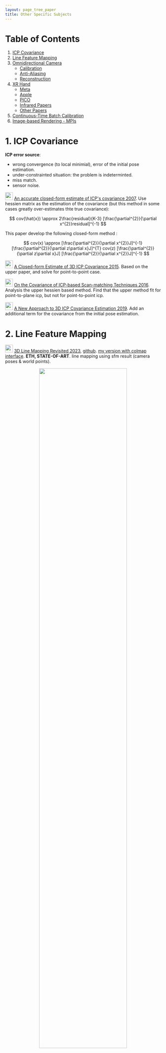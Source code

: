 ```yaml
---
layout: page_tree_paper
title: Other Specific Subjects
---
```


# Table of Contents
1. [ICP Covariance](#l1)
2. [Line Feature Mapping](#l2)
3. [Omnidirectional Camera](#l3)
    * [Calibration](#l3.1)
    * [Anti-Aliasing](#l3.2)
    * [Reconstruction](#l3.3)
4. [XR Hand](#l4)
    * [Meta](#l4.1)
    * [Apple](#l4.2)
    * [PICO](#lpcio)
    * [Infrared Papers](#lxr_irpaper)
    * [Other Papers](#lxr_other)
5. [Continuous-Time Batch Calibration](#l5)
6. [Image-based Rendering - MPIs](#l6)

<p/><p/>

<a name="l1"></a>
# 1. ICP Covariance

**ICP error source**:

* wrong convergence (to local minimial), error of the initial pose estimation.
* under-constrainted situation: the problem is indeterminted.
* miss match.
* sensor noise.

<img src="/assets/img/paperread/thumbs.png" height="25"/> [An accurate closed-form estimate of ICP's covariance 2007](https://ieeexplore.ieee.org/document/4209579). Use hessien matrix as the estimation of the covariance (but this method in some cases greatly over-estimates thte true covariance):

$$
cov(\hat{x}) \approx 2\frac{residual}{K-3} [\frac{\partial^{2}}{\partial x^{2}}residual]^{-1}
$$

This paper develop the following closed-form method :

$$
cov(x) \approx [\frac{\partial^{2}}{\partial x^{2}}J]^{-1} [\frac{\partial^{2}}{\partial z\partial x}J]^{T} cov(z) [\frac{\partial^{2}}{\partial z\partial x}J] [\frac{\partial^{2}}{\partial x^{2}}J]^{-1}
$$

<img src="/assets/img/paperread/thumbs.png" height="25"/> [A Closed-form Estimate of 3D ICP Covariance 2015](https://sites.google.com/site/icpcovariance/). Based on the upper paper, and solve for point-to-point case.

<img src="/assets/img/paperread/thumbs.png" height="25"/> [On the Covariance of ICP-based Scan-matching Techniques 2016](https://arxiv.org/abs/1410.7632). Analysis the upper hessien based method. Find that the upper method fit for point-to-plane icp, but not for point-to-point icp.

<img src="/assets/img/paperread/thumbs.png" height="25"/> [A New Approach to 3D ICP Covariance Estimation 2019](https://arxiv.org/abs/1909.05722). Add an additional term for the covariance from the initial pose estimation.

<a name="l2"></a>
# 2. Line Feature Mapping

<img src="/assets/img/paperread/chrown.png" height="25"/> [3D Line Mapping Revisited 2023](https://arxiv.org/abs/2303.17504), [github](https://github.com/cvg/limap). [my version with colmap interface](https://github.com/yeliu-deepmirror/limap). **ETH, <h>STATE-OF-ART</h>**. line mapping using sfm result (camera poses & world points).

<div align="center">    
<img src="/assets/img/paperread/limap.png" width="75%"/>
</div>

1. Line Proposal : line match -> <h>point-guided line triangulation</h> (to overcome degenerate cases).
  * using [Orthonormal Representation](#lorth_line).
  * line feature : [DeepLSD](https://github.com/cvg/DeepLSD), descriptors : [LineTR](https://github.com/yosungho/LineTR).
  * line matcher : [GlueStick](https://github.com/cvg/GlueStick)(superglue for lines).
2. Proposal Scoring & Track Association.
3. Joint Optimization.
4. <u>Test localization in our benchmark, no improvement seen</u> ([more details in my repo](https://github.com/yeliu-deepmirror/limap)).

<img src="/assets/img/paperread/chrown0.png" height="25"/> [UV-SLAM: Unconstrained Line-based SLAM Using Vanishing Points for Structural Mapping 2021](https://arxiv.org/abs/2112.13515). using vanishing points for structural mapping, to avoid degeneracy in Plucker representation.

<img src="/assets/img/paperread/chrown0.png" height="25"/> [PL-SLAM: a Stereo SLAM System through the Combination of Points and Line Segments 2017](https://arxiv.org/abs/1705.09479). Using the orthonormal representation of lines, and 3d point representation of points, to process visual slam (basicly ORBSLAM2 structure). And the first paper to derivative the line jacobians with detail.

<img src="/assets/img/paperread/chrown0.png" height="25"/> [impact of landmark parameterization on monocular ekf-slam with points and lines 2010](https://www.researchgate.net/publication/41182046_Impact_of_Landmark_Parametrization_on_Monocular_EKF-SLAM_with_Points_and_Lines) Project lines into camera image space.

<a name="lorth_line"></a>
<img src="/assets/img/paperread/chrown.png" height="25"/> [structure-from-motion using lines : representation triangulation and bundle adjustment 2005](https://hal.archives-ouvertes.fr/hal-00092589/document), based on [Plucker representation](https://en.wikipedia.org/wiki/Pl%C3%BCcker_coordinates) of the line (by two points or two planes: the direction of the line, and the moment). The paper proposed a **Orthonormal Representation** of lines, takes only 4 dof (three from SO(3) and one from SO(2)), make it easier for optimization.

* *Used this factorization in our project, it performs well.* But in actually localization applications, point feature is much more robust than this method.
* this should fits better for traffic lanes mapping, with fixed poses.

<a name="l3"></a>
# 3. Omnidirectional Camera

<a name="l3.1"></a>
## 3.1 Calibration

<img src="/assets/img/paperread/chrown.png" height="25"/> [Single View Point Omnidirectional Camera Calibration from Planar Grids 2007](https://hal.inria.fr/hal-00767674/file/omni_calib.pdf) (opencv fisheye model based on this paper).

<img src="/assets/img/paperread/chrown.png" height="25"/> [A Multiple-Camera System Calibration Toolbox Using A Feature Descriptor-Based Calibration Pattern](https://people.inf.ethz.ch/pomarc/pubs/LiIROS13a.pdf) ([opencv calibration](https://docs.opencv.org/4.x/dd/d12/tutorial_omnidir_calib_main.html) based on this paper).

<a name="l3.2"></a>
## 3.2 Anti-Aliasing

Anti-Aliasing is important when converting panorama images to pinhole images.

<img src="/assets/img/paperread/chrown.png" height="25"/> [Anti-aliasing techniques comparison](https://www.sapphirenation.net/anti-aliasing-comparison-performance-quality). [Spatial anti-aliasing](https://en.wikipedia.org/wiki/Spatial_anti-aliasing).

* [SSAA (Supersampling anti-aliasing)](https://en.wikipedia.org/wiki/Supersampling). In the objective image, pick some pixels around, project back to the original image (panorama image for our case) to get colors, and averaging.
* MSAA (Multisample anti-aliasing), boost over SSAA share the samples among different objective pixels.
* Post-process anti-aliasing: FXAA, SMAA, CMAA, etc.
* [Signal processing approach](https://en.wikipedia.org/wiki/Spatial_anti-aliasing#Signal_processing_approach_to_anti-aliasing): to greatly reduce frequencies above a certain limit, known as the Nyquist frequency.

<a name="l3.3"></a>
## 3.3 Reconstruction

<img src="/assets/img/paperread/chrown.png" height="25"/> [Egocentric Scene Reconstruction from an Omnidirectional Video](http://vclab.kaist.ac.kr/siggraph2022p2/), [github](https://github.com/KAIST-VCLAB/EgocentricReconstruction). Fuse per-frame depth estimates into a novel <u>spherical binoctree data structure</u> that is specifically designed to tolerate spherical depth estimation errors.

<a name="l4"></a>
# 4. XR Hand

<a name="l4.1"></a>
## 4.1 Meta

<img src="/assets/img/paperread/chrown.png" height="25"/> [META blogs 2019](https://developer.oculus.com/blog/)
* [Blob segmentation](https://developer.oculus.com/blog/increasing-fidelity-with-constellation-tracked-controllers/)
  * Image pyramids to find blobs in different scale, not for all frames. to handle : separate merged blobs, detect faint blobs, center of a close blob.
  * in [noisy scene : holiday lights and trees](https://developer.oculus.com/blog/optimizing-oculus-insight-controller-tracking-to-work-in-challenging-conditions-like-near-holiday-lights/):
    * detects stationary 3D lights and reject them.
    * use CNN to validate blobs.
* [LED Matching](https://developer.oculus.com/blog/tracking-technology-explained-led-matching/).
  * “brute matching” check all the hypotheses. “proximity matching” with prior information of pose.
  * all the blobs in the four images will be collected to match.
  * develop fewer points (1 point, 2 points) match algorithms.

<div align="center">    
<img src="/assets/img/paperread/four_image_detection.png" width="85%"/>
</div>

* No more blogs released after Dec 2019, but more hand tracking updates are available.
* My implementation:

<div align="center">    
<video src="/assets/video/work/hand6dof_0512.mp4" controls="controls" width="60%"></video>
</div>

<a name="l4.2"></a>
## 4.2 Apple

[Apple Vision Pro 2023](https://www.apple.com/apple-vision-pro/)
* [Design for spatial input 2023](https://developer.apple.com/videos/play/wwdc2023/10073/).
  * eye tracking -> target. tap finger -> select. flick finger -> scroll.
  * could process complete hand tracking in some cases.

<div align="center">    
<img src="/assets/img/paperread/apple-vision-pro-gestures.webp" width="35%"/>
</div>

* [Detect Body and Hand Pose with Vision 2020](https://developer.apple.com/videos/play/wwdc2020/10653/) other people's pose.

<a name="lpcio"></a>
# 4.3 PICO

[PICO Centaur 光学追踪+裸手识别 2023](https://mp.weixin.qq.com/s/JP6ertmxXc0fF0fIPU8QMg); LED + AI HAND + IMU.
* <img src="/assets/img/paperread/thumbs.png" height="25"/> [HaMuCo hand tracking 2023](https://zxz267.github.io/HaMuCo/).
  * self-supervised from multi-view pseudo 2D labels.
  * cross-view-network following multiple single-image-network to merge multi-view result. (Designed for VR 4-cameras system)
* <img src="/assets/img/paperread/thumbs.png" height="25"/> [Decoupled Iterative Refinement Framework for Interacting Hands Reconstruction from a Single RGB Image 2023](https://arxiv.org/abs/2302.02410), for two hands reconstruction.
* <img src="/assets/img/paperread/thumbs.png" height="25"/> [Reconstructing Interacting Hands with Interaction Prior from Monocular Images 2023](https://arxiv.org/abs/2308.14082), for two hands reconstruction.
* Data [Realistic Full-Body Tracking from Sparse Observations via Joint-Level Modeling](https://arxiv.org/abs/2308.08855).
* XR body recovery.

<a name="lxr_irpaper"></a>
## 4.3 Infrared Papers

<img src="/assets/img/paperread/thumbs.png" height="25"/> [A comparative analysis of localization algorithms for visible light communication 2021](https://sci-hub.ru/https://link.springer.com/article/10.1007/s11082-021-02751-z).

<img src="/assets/img/paperread/chrown0.png" height="25"/> [Light-based indoor positioning systems: A review 2020](https://sci-hub.ru/https://ieeexplore.ieee.org/abstract/document/8950421/)

* <u>LEDs based method</u>. Data packets are transmitted through the optical channel using a modulation method (e.g On-Off Keying - high frequency switching of the LEDs).
  * Multiplexing to distinguish different LEDs - Time/Frequency/Orthogonal Frequency/Wavelength.
  * Positioning : Proximity/Signal Strength/Angle of Arrival/Time of Arrival
* IR
  * Oculus Rift DK2 2014: LEDs transmit their own IDs by on-off keying as a 10-bit data packet at 60Hz.
* Coded marker-based optical positioning systems.

<img src="/assets/img/paperread/thumbs.png" height="25"/> [Low-cost vision-based 6-DOF MAV localization using IR beacons 2013](https://ieeexplore.ieee.org/abstract/document/6584225/). <u>Enumerate</u> all possible 2d-3d matches, filter by plane prior (order around the centroid is kept), then solve pose by PnP.

<img src="/assets/img/paperread/thumbs.png" height="25"/> [PS Move API: A Cross-Platform 6DoF Tracking Framework 2013](https://publik.tuwien.ac.at/files/PubDat_218820.pdf), with a more detailed version [Cross-Platform Tracking of a 6DoF Motion Controller 2012](https://publik.tuwien.ac.at/files/PubDat_214197.pdf). developed for [PS Move Motion Controller](https://www.playstation.com/en-us/accessories/playstation-move-motion-controller/): single large LED blob tracking.

<img src="/assets/img/paperread/chrown0.png" height="25"/> [Kinectrack: Agile 6-DoF Tracking Using a Projected Dot Pattern 2012](https://sci-hub.ru/https://ieeexplore.ieee.org/abstract/document/6402533/). plannar IR pattern: 4 points -> quads -> kites. Kites have a perspective-invariant signature, used to match and compute pose.

<img src="/assets/img/paperread/thumbs.png" height="25"/> [Affordable infrared-optical pose-tracking for virtual and augmented reality 2007](https://www.academia.edu/download/42322622/Affordable_infrared-optical_pose-trackin20160207-26197-1usom1p.pdf). multi-view construction, then 3d model fit (maximum-clique search) to get pose.

<a name="lxr_other"></a>
## 4.4 Other Papers

<img src="/assets/img/paperread/thumbs.png" height="25"/> [Efficient 6-DoF Tracking of Handheld Objects from an Egocentric Viewpoint 2018](https://openaccess.thecvf.com/content_ECCV_2018/papers/Rohit_Pandey_Efficient_6-DoF_Tracking_ECCV_2018_paper.pdf). Image based 3d position & 6 dof pose.
* [data set for hand hold objects](https://sites.google.com/view/hmd-controller-dataset). <n>the data set might be useful</n>.
* Model based on Single Shot Multibox Detector (SSD). Intuition : users’ hands and arms provide excellent context.

<img src="/assets/img/paperread/chrown0.png" height="25"/> [1 euro Filter: A Simple Speed-based Low-pass Filter for Noisy Input in Interactive Systems 2012](https://inria.hal.science/hal-00670496/document), here for an implementation [One Euro Filter](https://jaantollander.com/post/noise-filtering-using-one-euro-filter/). Lower jitter at low speed, lower lag at high speed.

$$
\alpha = \frac{1}{1 + \frac{\tau}{T_{e}}}, \tau = \frac{1}{2\pi + f_{c}}, f_{c} = f_{c_min} + \beta \| \dot{\hat{X_{i}}} \|
$$

$$
\hat{X_{i}} = (X_{i} + \frac{\tau}{T_{e}} \hat{X_{i - 1}}) \frac{1}{1 + \frac{\tau}{T_{e}}}
$$

[Monado’s hand tracking](https://monado.freedesktop.org/handtracking), [stream app](https://store.steampowered.com/app/2317150/Monado_Hand_Tracking/):
* [post machine learning hand pose](https://www.collabora.com/news-and-blog/blog/2021/04/20/continuous-3d-hand-pose-tracking-using-machine-learning-and-monado-openxr/), [project gitlab](https://gitlab.collabora.com/col0047/openxr-hand-tracking-example). multi-stage neural network-based solution.
* [post Bag of freebies](https://www.collabora.com/news-and-blog/blog/2021/06/17/bag-of-freebies-xr-hand-tracking-machine-learning-openxr/), [pretrained model gitlab](https://gitlab.collabora.com/col0047/hand-detection).
  * Data augmentation + Noisy Student Training, a semi-supervised learning approach.
  * Architecture inspired by the YOLOv4 architecture
* [post monado hand tracking](https://www.collabora.com/news-and-blog/blog/2022/05/31/monado-hand-tracking-hand-waving-our-way-towards-a-first-attempt/), fits with the ethos of [libsurvive](https://github.com/cntools/libsurvive). using [One Euro Filter](https://jaantollander.com/post/noise-filtering-using-one-euro-filter/). using [MediaPipe](https://developers.google.com/mediapipe/solutions/vision/hand_landmarker).
  * [MediaPipe samples](https://github.com/googlesamples/mediapipe/tree/main/examples/hand_landmarker)， [MediaPipe c++](https://developers.google.com/mediapipe/framework/getting_started/hello_world_cpp.md).


<a name="l5"></a>
# 5. Continuous-Time Batch Calibration

<img src="/assets/img/paperread/chrown0.png" height="25"/> [Calibrating the Extrinsics of Multiple IMUs and of Individual Axes 2016](https://timohinzmann.com/publications/icra_2016_rehder.pdf). Add multiple IMUs based on previous works.
<img src="/assets/img/paperread/chrown0.png" height="25"/> [Unified Temporal and Spatial Calibration for Multi-Sensor Systems 2013](https://ieeexplore.ieee.org/document/6696514). Add timestamp parameter based on previous work.
<img src="/assets/img/paperread/chrown.png" height="25"/> [Continuous-Time Batch Estimation using Temporal Basis Functions 2012](https://furgalep.github.io/bib/furgale_icra12.pdf). [My Notes](https://drive.google.com/file/d/1ljcLGqWvBsvgvK5FpLo59VX7bIvHWlq2/view?usp=sharing).

Use a serial of bsplines to simulate the trajectory, since bspline is continous (if degree is high enough), the trajectory will be smooth, and could compute derivative w.r.t. time to get acceleration and angular velocity. forme the optimization problem with :
* map point observations.
* imu measurements : 2nd derivative of position, and 1st derivative of rotation.
* control input constraints.

<img src="/assets/img/paperread/chrown0.png" height="25"/> [General Matrix Representations for B-Splines 1998](https://xiaoxingchen.github.io/2020/03/02/bspline_in_so3/general_matrix_representation_for_bsplines.pdf). used in upper papers to generate bsplines.

<a name="l6"></a>
# 6. Image-based Rendering - MPIs

Some References:
* [Image-based Rendering](https://wiki.davidl.me/view/Image-based_rendering).
* [TUM AI Lecture Series - Image-based Rendering](/Study/PaperRead/tum_ai/#libr).

**Implicit Representations (Light Field - Plenoptic Function)** - using position & direction of each pixel (5-dim), to get its color, depth and other meta-information. [My Neural Rendering Notes](/Study/PaperRead/3d_reconstruction/#lneural_r)

<img style="float: right;" src="/assets/img/paperread/lumigraph.png" width="25%"/>

* [Light Field Traditional](https://wiki.davidl.me/view/Light_field) stores as a grid of images or videos - <u>Holographic Stereograms</u> 4d light field embedded in 2d sensors (~fly eyes) - [Light Fields 101 - SVVR 2016](https://www.youtube.com/watch?v=BXdKVisWAco). <u>Light Field could product better VR image than ray tracing</u>.
  * <img src="/assets/img/paperread/chrown0.png" height="25"/> [The Plenoptic Function and the Elements of Early Vision 1991](http://persci.mit.edu/pub_pdfs/elements91.pdf)
  * <img src="/assets/img/paperread/thumbs.png" height="25"/> [The Lumigraph 1996](https://dash.harvard.edu/bitstream/handle/1/2634291/Gortler_Lumigraph.pdf?sequence=2&isAllowed=y), [Light Field Rendering 1996](https://graphics.stanford.edu/papers/light/). 4D representation (since cameras sit in a plane) : (s, t) ~ position, (u, v) ~ direction.
  * <img src="/assets/img/paperread/chrown0.png" height="25"/> [Dynamically Reparameterized Light Fields 2000](http://www.cs.harvard.edu/~sjg/papers/drlf.pdf), [video explain](https://www.youtube.com/watch?v=p2w1DNkITI8), [video demo](https://www.youtube.com/watch?v=msNVZT3USEM).
  * <img src="/assets/img/paperread/chrown0.png" height="25"/> [Plenopticam 2019](http://www.plenoptic.info/index.html), [github](https://github.com/hahnec/plenopticam).
  * Light Field Camera [Lytro](https://en.wikipedia.org/wiki/Lytro).
* [Light Field Networks & NERF](/Study/PaperRead/3d_reconstruction/#lneural_r) method to render new views.
  * Light Field: you directly predict colors from light rays. [Deep blending 2018](http://visual.cs.ucl.ac.uk/pubs/deepblending/), [Free View Synthesis 2020](http://vladlen.info/publications/free-view-synthesis/).
  * NERF: performing volume rendering (integration along the ray).


**Layered Representations**:
* Depth - Interpolation of RGBD images:
  * Apple [View Interpolation for Image Synthesis 1993](https://cseweb.ucsd.edu/~ravir/6998/papers/p279-chen.pdf), similar to image morphing.
    * (1) <u>establishes the correspondence between two images</u> (hard part); (2) use the mapping to interpolate the shape of each image toward the other (~ cv::remap).
    * this paper uses the camera transformation and image range data to automatically determine the correspondence.
      * quadtree block compression of pixels for parallel processing.
  * [Layered Depth Image 1998](https://grail.cs.washington.edu/projects/ldi/)
  * Sprites with Depth: overlapping depth images.
  * [Virtual Viewpoint Video 2004](https://www.youtube.com/watch?v=WYezwsFfxvE), render bullet time video.
    * extand boundary to create better (blending) effect.
* Aspen Movie Map (1978)
* Apple [QuickTime VR – An Image-Based Approach to Virtual Environment Navigation 1995](https://cseweb.ucsd.edu/~ravir/6998/papers/p29-chen.pdf), 360 video based image walkthrough, while the viewpoint is fixed.

<img style="float: right;" src="/assets/img/paperread/mpis_inv.jpg" width="30%"/>

**Multi-Plane Images (MPIs)**:
* Method [python implementation](https://github.com/google-research/google-research/blob/master/single_view_mpi/libs/mpi.py):
  * warping : homography.
  * compositing of layers (1 for furthest, k for closest) :
    $$
    I = \sum_{i=1}^{k}(c_{i}\alpha_{i}\prod_{j=i+1}^{k}(1-\alpha_{j}))
    $$
    $$
    D = \sum_{i=1}^{k}(d_{i}^{-1}\alpha_{i}\prod_{j=i+1}^{k}(1-\alpha_{j}))
    $$
* [Multiplane Camera 1937](https://en.wikipedia.org/wiki/Multiplane_camera)
* <img src="/assets/img/paperread/chrown0.png" height="25"/> [Stereo Matching with Transparency and Matting 1998](https://szeliski.org/papers/Szeliski_StereoTransparencyMatting_IJCV99.pdf)
* <img src="/assets/img/paperread/thumbs.png" height="25"/> [Crowdsampling The Plenoptic Function 2020](https://research.cs.cornell.edu/crowdplenoptic/), Deep Multi-plane Images. RGBA, and learnable latent feature vector (for time). render is fast. Produce more stable compare to [Nerf-Wild](/Study/PaperRead/3d_reconstruction/#lneural_r).
* <img src="/assets/img/paperread/chrown0.png" height="25"/> [Stereo Magnification: Learning View Synthesis using Multiplane Images 2018](https://tinghuiz.github.io/projects/mpi/), MPIs with stereo input. [Single-view view synthesis with multiplane images 2020](https://single-view-mpi.github.io/) (32-layers), [github](https://github.com/google-research/google-research/tree/master/single_view_mpi), predict the mutli-plane images from single image. using colmap sparse point cloud and target image (from online videos) to train. <img src="/assets/img/paperread/chrown.png" height="25"/> [Single-View View Synthesis in the Wild with Learned Adaptive Multiplane Images 2022](https://github.com/yxuhan/AdaMPI) (8-64 layers, <h>pretrained 32&64 are available</h>). trained in wild dataset (COCO) (by mono-depth wrapped images).

<figure align="center">
  <img src="/assets/img/paperread/mpi_view_test.gif" width="50%"/>
  <figcaption>Single-view view synthesis test with deepmirror office.</figcaption>
</figure>

<figure align="center">
  <img src="https://github.com/yeliu-deepmirror/AdaMPI/raw/master/images/adampi.gif" width="50%"/>
  <figcaption>AdaMPI test with online image.</figcaption>
</figure>

* <img src="/assets/img/paperread/thumbs.png" height="25"/> [SynSin: End-to-end View Synthesis from a Single Image 2019](https://arxiv.org/abs/1912.08804) with depth feature, and network to merge images.
* <img src="/assets/img/paperread/thumbs.png" height="25"/> [DeepView View Synthesis with Learned Gradient Descent 2019](https://augmentedperception.github.io/deepview/), multi-view to MPIs, <n>too hard to train, hanged by Google</n>.
* <img src="/assets/img/paperread/thumbs.png" height="25"/> [MatryODShka: Real-time 6DoF Video View Synthesis using Multi-Sphere Images 2020](https://arxiv.org/abs/2008.06534), [github](https://github.com/brownvc/matryodshka). conert stereo 360 to MPIs.
* <img src="/assets/img/paperread/thumbs.png" height="25"/> [MINE: Towards Continuous Depth MPI with NeRF for Novel View Synthesis 2021](https://vincentfung13.github.io/projects/mine/), multi-plane volume render.
* <img src="/assets/img/paperread/chrown0.png" height="25"/> [NeX: Real-time View Synthesis with Neural Basis Expansion 2021](https://github.com/nex-mpi/nex-code) (192-layers, with 16 texture images), parameterizing each pixel as a linear combination of basis functions (based on view angle) learned from a neural network.
  * 192-layers, with 16 texture images, too large memory.
  * 17 images scene took 18h to train, trainning slow, limit its use case.
* <img src="/assets/img/paperread/thumbs.png" height="25"/> [Real-Time Neural Character Rendering with Pose-Guided Multiplane Images 2022](https://github.com/ken-ouyang/PGMPI), use image-to-image translation paradigm.
* <img src="/assets/img/paperread/chrown0.png" height="25"/> Apple [Generative Multiplane Images 2022](https://xiaoming-zhao.github.io/projects/gmpi/) (32-layers) but only has pre-trained model for face dataset. (<n>Apple might use this for Vision pro 3d photo</n>)
* <img src="/assets/img/paperread/thumbs.png" height="25"/> [Structural Multiplane Image 2023](https://github.com/mf-zhang/Structural-MPI), planes made based on planar 3D reconstruction of the scene.
  * since planes could intersect, need to order the render sequence for each pixel - **slow**.

**MPIs Final choice** : [Single-View View Synthesis in the Wild with Learned Adaptive Multiplane Images 2022](https://github.com/yxuhan/AdaMPI), [our version](https://github.com/yeliu-deepmirror/AdaMPI), (Single-view view synthesis with rgbd trained on COCO). Could run on VR & Phone.
* Use rbgd as input, predict density 𝜎 for each plane instead of alpha 𝛼 .
* *Plane Adjustment Network*. arranging each MPI plane at an appropriate (pre-defined) depth to represent the scene.
* *Radiance Prediction Network*. predicts the color 𝑐 𝑖 and density 𝜎 𝑖 for each plane at 𝑑 𝑖 .
* Train using single image : supervised by RGBD wrapping + Hole filling network.
* TODO: <n>supervision by youtube videos</n>.
* TODO: <n>single view 3D gaussian splitting might help?</n>.
* Implementation (Phone version & Pico version) of a OpenGLES shared based MIP visualizer.

<div align="center">    
<iframe src="//player.bilibili.com/player.html?aid=321195337&bvid=BV1Dw411e7QE&cid=1272450395&p=1" width="50%" height="300" scrolling="no" border="0" frameborder="no" framespacing="0" allowfullscreen="true"> </iframe>
</div>
